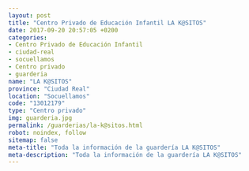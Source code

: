 ```yaml
---
layout: post
title: "Centro Privado de Educación Infantil LA K@SITOS"
date: 2017-09-20 20:57:05 +0200
categories:
- Centro Privado de Educación Infantil
- ciudad-real
- socuellamos
- Centro privado
- guarderia
name: "LA K@SITOS"
province: "Ciudad Real"
location: "Socuellamos"
code: "13012179"
type: "Centro privado"
img: guarderia.jpg
permalink: /guarderias/la-k@sitos.html
robot: noindex, follow
sitemap: false
meta-title: "Toda la información de la guardería LA K@SITOS"
meta-description: "Toda la información de la guardería LA K@SITOS"
---
```

